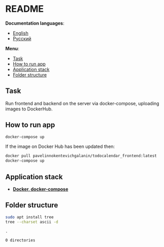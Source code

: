 # README

**Documentation languages**:

- [English](README.md)
- [Русский](README-ru.md)

**Menu**:

- [Task](#task)
- [How to run app](#how-to-run-app)
- [Application stack](#application-stack)
- [Folder structure](#folder-structure)

## Task

Run frontend and backend on the server via docker-compose,
uploading images to DockerHub.

## How to run app

```bash
docker-compose up
```

If the image on Docker Hub has been updated then:

```bash
docker pull pavelinnokentevichgalanin/todocalendar_frontend:latest
docker-compose up
```

## Application stack

- **[Docker, docker-compose](https://www.docker.com/)**

## Folder structure

```bash
sudo apt install tree
tree --charset ascii -d
```

```
.

0 directories
```
